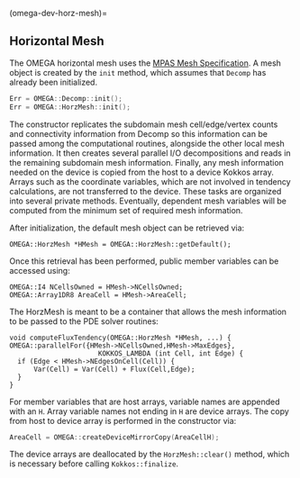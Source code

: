 (omega-dev-horz-mesh)=

## Horizontal Mesh

The OMEGA horizontal mesh uses the [MPAS Mesh
Specification](https://mpas-dev.github.io/files/documents/MPAS-MeshSpec.pdf).
A mesh object is created by the `init` method, which assumes that `Decomp` has
already been initialized.
```c++
Err = OMEGA::Decomp::init();
Err = OMEGA::HorzMesh::init();
```
The constructor replicates the subdomain mesh cell/edge/vertex counts and
connectivity information from Decomp so this information can be passed among the
computational routines, alongside the other local mesh information.  It then
creates several parallel I/O decompositions and reads in the remaining subdomain
mesh information.  Finally, any mesh information needed on the device is copied
from the host to a device Kokkos array. Arrays such as the coordinate variables,
which are not involved in tendency calculations, are not transferred to the
device. These tasks are organized into several private methods. Eventually,
dependent mesh variables will be computed from the minimum set of required mesh
information.

After initialization, the default mesh object can be retrieved via:
```
OMEGA::HorzMesh *HMesh = OMEGA::HorzMesh::getDefault();
```
Once this retrieval has been performed, public member variables can be accessed
using:
```
OMEGA::I4 NCellsOwned = HMesh->NCellsOwned;
OMEGA::Array1DR8 AreaCell = HMesh->AreaCell;
```

The HorzMesh is meant to be a container that allows the mesh information to be
passed to the PDE solver routines:
```
void computeFluxTendency(OMEGA::HorzMesh *HMesh, ...) {
OMEGA::parallelFor({HMesh->NCellsOwned,HMesh->MaxEdges},
                      KOKKOS_LAMBDA (int Cell, int Edge) {
  if (Edge < HMesh->NEdgesOnCell(Cell)) {
      Var(Cell) = Var(Cell) + Flux(Cell,Edge);
  }
}
```

For member variables that are host arrays, variable names are appended with an
`H`.  Array variable names not ending in `H` are device arrays.  The copy from
host to device array is performed in the constructor via:
```c++
AreaCell = OMEGA::createDeviceMirrorCopy(AreaCellH);
```

The device arrays are deallocated by the `HorzMesh::clear()` method, which is
necessary before calling `Kokkos::finalize`.
